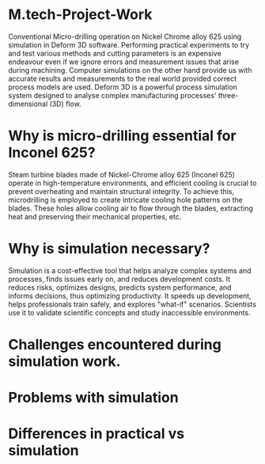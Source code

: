 # M.tech-Project-Work
Conventional Micro-drilling operation on Nickel Chrome alloy 625 using simulation in Deform 3D software. Performing practical experiments to try and test various methods and cutting parameters is an expensive endeavour even if we ignore errors and measurement issues that arise during machining. Computer simulations on the other hand provide us with accurate results and measurements to the real world provided correct process models are used. Deform 3D is a powerful process simulation system designed to analyse complex manufacturing processes' three-dimensional (3D) flow.

# Why is micro-drilling essential for Inconel 625?
Steam turbine blades made of Nickel-Chrome alloy 625 (Inconel 625) operate in high-temperature environments, and efficient cooling is crucial to prevent overheating and maintain structural integrity. To achieve this, microdrilling is employed to create intricate cooling hole patterns on the blades. These holes allow cooling air to flow through the blades, extracting heat and preserving their mechanical properties, etc.

# Why is simulation necessary?
Simulation is a cost-effective tool that helps analyze complex systems and processes, finds issues early on, and reduces development costs. It reduces risks, optimizes designs, predicts system performance, and informs decisions, thus optimizing productivity. It speeds up development, helps professionals train safely, and explores "what-if" scenarios. Scientists use it to validate scientific concepts and study inaccessible environments.
# Challenges encountered during simulation work. 
# Problems with simulation
# Differences in practical vs simulation

